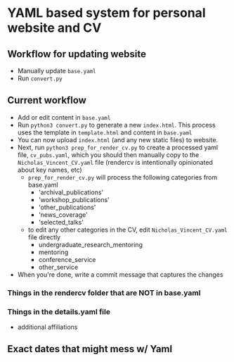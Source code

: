 # YAML based system for personal website and CV

## Workflow for updating website

- Manually update `base.yaml`
- Run `convert.py`


## Current workflow

- Add or edit content in `base.yaml`
- Run `python3 convert.py` to generate a new `index.html`. This process uses the template in `template.html` and content in `base.yaml`
- You can now upload `index.html` (and any new static files) to website.
- Next, run `python3 prep_for_render_cv.py` to create a processed yaml file, `cv_pubs.yaml`, which you should then manually copy to the `Nicholas_Vincent_CV.yaml` file (rendercv is intentionally opinionated about key names, etc)
  - `prep_for_render_cv.py` will process the following categories from base.yaml
    - 'archival_publications'
    - 'workshop_publications'
    - 'other_publications'
    - 'news_coverage'
    - 'selected_talks'
  - to edit any other categories in the CV, edit `Nicholas_Vincent_CV.yaml` file directly
    - undergraduate_research_mentoring
    - mentoring
    - conference_service
    - other_service
- When you're done, write a commit message that captures the changes



### Things in the rendercv folder that are NOT in base.yaml



### Things in the details.yaml file

- additional affiliations

## Exact dates that might mess w/ Yaml